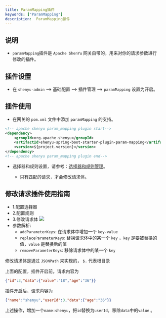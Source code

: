 ```yaml
---
title: ParamMapping插件
keywords: ["ParamMapping"]
description:  ParamMapping插件
---
```


## 说明

* `paramMapping`插件是 `Apache ShenYu` 网关自带的，用来对你的请求参数进行修改的插件。



## 插件设置

- 在 `shenyu-admin` --> 基础配置 --> 插件管理 --> `paramMapping` 设置为开启。

## 插件使用

* 在网关的 `pom.xml` 文件中添加 `paramMapping` 的支持。

```xml
<!-- apache shenyu param_mapping plugin start-->
<dependency>
    <groupId>org.apache.shenyu</groupId>
    <artifactId>shenyu-spring-boot-starter-plugin-param-mapping</artifactId>
    <version>${project.version}</version>
</dependency>
<!-- apache shenyu param_mapping plugin end-->
```

* 选择器和规则设置，请参考：[选择器和规则管理](../../user-guide/admin-usage/selector-and-rule)。

  * 只有匹配的请求，才会修改请求体。

## 修改请求插件使用指南

* 1.配置选择器
* 2.配置规则
* 3.修改请求体
  ![](/img/shenyu/plugin/param-mapping/param-mapping.png)
* 参数解析:
  * `addParameterKeys`: 在请求体中增加一个 `key-value`
  * `replaceParameterKeys`: 替换请求体中的某一个 `key` ，`key` 是要被替换的值，`value` 是替换后的值
  * `removeParameterKeys`: 移除请求体中的某一个 `key`

修改请求体是通过 `JSONPath` 来实现的， `$.` 代表根目录

上面的配置，插件开启前，请求内容为

```json
{"id":3,"data":{"value":"18","age":"36"}}
```

插件开启后，请求内容为

```json
{"name":"shenyu","userId":3,"data":{"age":"36"}}
```

上述操作，增加一个`name:shenyu`，把`id`替换为`userId`，移除`data`中的`value` 。
